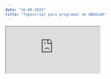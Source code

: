 ```yaml
---
date: "16-06-2023"
title: "Typescript para programar en ANGULAR"
---
```

<iframe src="https://www.youtube.com/embed/9qporHxuZc8" allowfullscreen></iframe>
